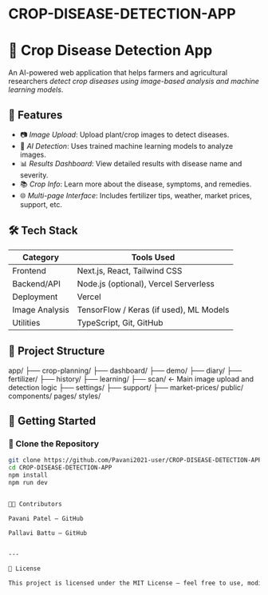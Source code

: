 # CROP-DISEASE-DETECTION-APP
# 🌾 Crop Disease Detection App

An AI-powered web application that helps farmers and agricultural researchers *detect crop diseases using image-based analysis and machine learning models*.


## 🧠 Features

- 📷 *Image Upload*: Upload plant/crop images to detect diseases.
- 🧪 *AI Detection*: Uses trained machine learning models to analyze images.
- 📊 *Results Dashboard*: View detailed results with disease name and severity.
- 📚 *Crop Info*: Learn more about the disease, symptoms, and remedies.
- 🌐 *Multi-page Interface*: Includes fertilizer tips, weather, market prices, support, etc.


## 🛠 Tech Stack

| Category         | Tools Used                        |
|------------------|-----------------------------------|
| Frontend         | Next.js, React, Tailwind CSS      |
| Backend/API      | Node.js (optional), Vercel Serverless |
| Deployment       | Vercel                            |
| Image Analysis   | TensorFlow / Keras (if used), ML Models |
| Utilities        | TypeScript, Git, GitHub           |

## 📁 Project Structure

app/ ├── crop-planning/ ├── dashboard/ ├── demo/ ├── diary/ ├── fertilizer/ ├── history/ ├── learning/ ├── scan/               ← Main image upload and detection logic ├── settings/ ├── support/ ├── market-prices/ public/ components/ pages/ styles/


## 🚀 Getting Started

### 🔧 Clone the Repository

```bash
git clone https://github.com/Pavani2021-user/CROP-DISEASE-DETECTION-APP.git
cd CROP-DISEASE-DETECTION-APP
npm install
npm run dev


👩‍💻 Contributors

Pavani Patel – GitHub

Pallavi Battu – GitHub


---

📜 License

This project is licensed under the MIT License – feel free to use, modify, and share!

